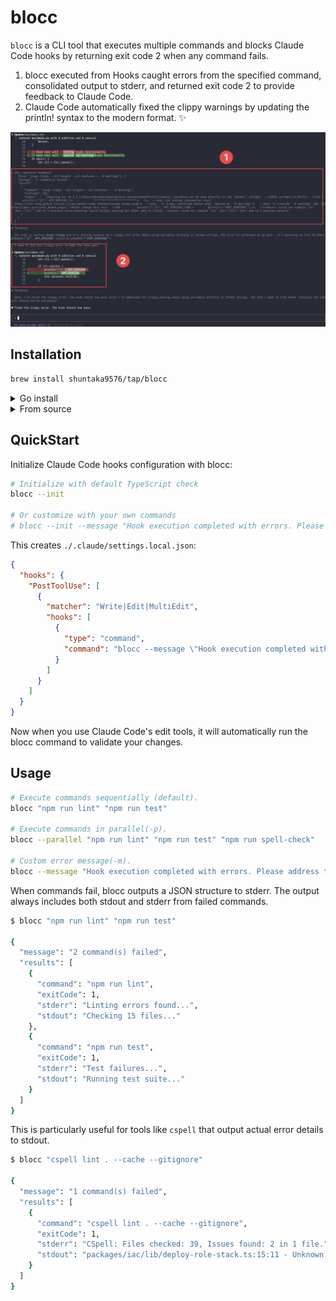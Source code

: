 # blocc

`blocc` is a CLI tool that executes multiple commands and blocks Claude Code hooks by returning exit code 2 when any command fails.

1. blocc executed from Hooks caught errors from the specified command, consolidated output to stderr, and returned exit code 2 to provide feedback to Claude Code.
2. Claude Code automatically fixed the clippy warnings by updating the println! syntax to the modern format. ✨

![img](./docs/blocc-behavior.png)

## Installation

```bash
brew install shuntaka9576/tap/blocc
```

<details>
<summary>Go install</summary>

```bash
go install github.com/shuntaka9576/blocc/cmd/blocc@latest
```
</details>

<details>
<summary>From source</summary>

```bash
git clone https://github.com/shuntaka9576/blocc.git
cd blocc
make install
```
</details>

## QuickStart

Initialize Claude Code hooks configuration with blocc:

```bash
# Initialize with default TypeScript check
blocc --init

# Or customize with your own commands
# blocc --init --message "Hook execution completed with errors. Please address the following issues" "npm run lint" "npm run test"
```

This creates `./.claude/settings.local.json`:

```json
{
  "hooks": {
    "PostToolUse": [
      {
        "matcher": "Write|Edit|MultiEdit",
        "hooks": [
          {
            "type": "command",
            "command": "blocc --message \"Hook execution completed with errors\" \"npx tsc --noEmit\""
          }
        ]
      }
    ]
  }
}
```

Now when you use Claude Code's edit tools, it will automatically run the blocc command to validate your changes.

## Usage

```bash
# Execute commands sequentially (default).
blocc "npm run lint" "npm run test"

# Execute commands in parallel(-p).
blocc --parallel "npm run lint" "npm run test" "npm run spell-check"

# Custom error message(-m).
blocc --message "Hook execution completed with errors. Please address the following issues" "npm run lint" "npm run test"
```

When commands fail, blocc outputs a JSON structure to stderr. The output always includes both stdout and stderr from failed commands.

```bash
$ blocc "npm run lint" "npm run test"

{
  "message": "2 command(s) failed",
  "results": [
    {
      "command": "npm run lint",
      "exitCode": 1,
      "stderr": "Linting errors found...",
      "stdout": "Checking 15 files..."
    },
    {
      "command": "npm run test",
      "exitCode": 1,
      "stderr": "Test failures...",
      "stdout": "Running test suite..."
    }
  ]
}
```

This is particularly useful for tools like `cspell` that output actual error details to stdout.

```bash
$ blocc "cspell lint . --cache --gitignore"

{
  "message": "1 command(s) failed",
  "results": [
    {
      "command": "cspell lint . --cache --gitignore",
      "exitCode": 1,
      "stderr": "CSpell: Files checked: 39, Issues found: 2 in 1 file.",
      "stdout": "packages/iac/lib/deploy-role-stack.ts:15:11 - Unknown word (oicd)"
    }
  ]
}
```
